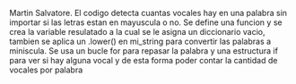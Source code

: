 Martin Salvatore. El codigo detecta cuantas vocales hay en una palabra sin importar si las letras estan en mayuscula o no. Se define una funcion y se crea la variable resulatado a la cual se le asigna un diccionario vacio, tambien se aplica un .lower() en mi_string para convertir las palabras a miniscula. Se usa un bucle for para repasar la palabra y una estructura if para ver si hay alguna vocal y de esta forma poder contar la cantidad de vocales por palabra
